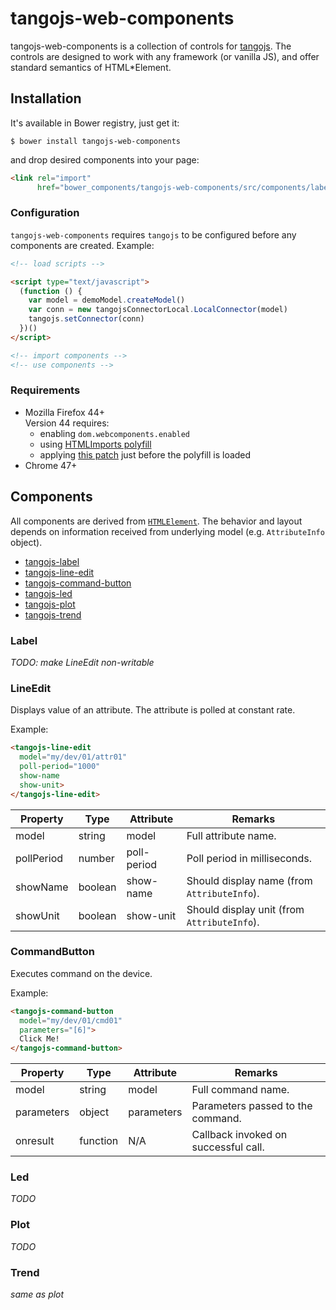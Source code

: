 # tangojs-web-components

tangojs-web-components is a collection of controls for
[tangojs](https://github.com/mliszcz/tangojs). The controls are
designed to work with any framework (or vanilla JS), and
offer standard semantics of HTML*Element.

## Installation

It's available in Bower registry, just get it:
```
$ bower install tangojs-web-components
```

and drop desired components into your page:
```html
<link rel="import"
      href="bower_components/tangojs-web-components/src/components/label.html">
```

### Configuration
`tangojs-web-components` requires `tangojs` to be configured before any
components are created. Example:
```html
<!-- load scripts -->

<script type="text/javascript">
  (function () {
    var model = demoModel.createModel()
    var conn = new tangojsConnectorLocal.LocalConnector(model)
    tangojs.setConnector(conn)
  })()
</script>

<!-- import components -->
<!-- use components -->
```

### Requirements
* Mozilla Firefox 44+  
  Version 44 requires:
  * enabling `dom.webcomponents.enabled`
  * using
    [HTMLImports polyfill](http://webcomponents.org/polyfills/html-imports/)
  * applying [this patch](https://gist.github.com/d11ea630cc777012d69b.git)
    just before the polyfill is loaded
* Chrome 47+

## Components

All components are derived from
[`HTMLElement`](https://developer.mozilla.org/en/docs/Web/API/HTMLElement).
The behavior and layout depends on information received from underlying
model (e.g. `AttributeInfo` object).

* [tangojs-label](#label)
* [tangojs-line-edit](#lineedit)
* [tangojs-command-button](.#commandbutton)
* [tangojs-led](.#led)
* [tangojs-plot](.#plot)
* [tangojs-trend](.#trend)

### Label

*TODO: make LineEdit non-writable*

### LineEdit

Displays value of an attribute. The attribute is polled at
constant rate.

Example:
```html
<tangojs-line-edit
  model="my/dev/01/attr01"
  poll-period="1000"
  show-name
  show-unit>
</tangojs-line-edit>
```

Property   | Type    | Attribute   | Remarks
---------- | ------- | ----------- | -------
model      | string  | model       | Full attribute name.
pollPeriod | number  | poll-period | Poll period in milliseconds.
showName   | boolean | show-name   | Should display name (from `AttributeInfo`).
showUnit   | boolean | show-unit   | Should display unit (from `AttributeInfo`).

### CommandButton

Executes command on the device.

Example:
```html
<tangojs-command-button
  model="my/dev/01/cmd01"
  parameters="[6]">
  Click Me!
</tangojs-command-button>

```

Property   | Type     | Attribute   | Remarks
---------- | -------- | ----------- | -------
model      | string   | model       | Full command name.
parameters | object   | parameters  | Parameters passed to the command.
onresult   | function | N/A         | Callback invoked on successful call.

### Led

*TODO*

### Plot

*TODO*

### Trend

*same as plot*
